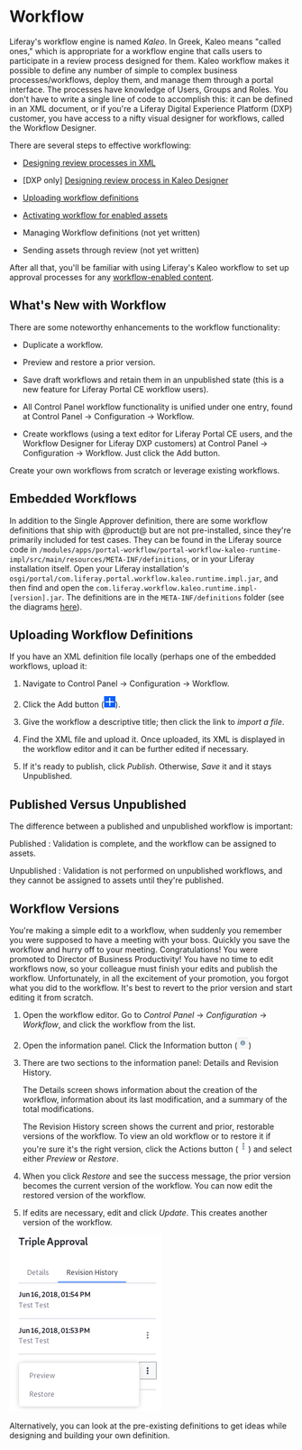 # Workflow [](id=workflow)

Liferay's workflow engine is named *Kaleo*. In Greek, Kaleo means "called ones,"
which is appropriate for a workflow engine that calls users to participate in
a review process designed for them. Kaleo workflow makes it possible to define
any number of simple to complex business processes/workflows, deploy them, and
manage them through a portal interface. The processes have knowledge of Users,
Groups and Roles. You don't have to write a single line of code to accomplish
this: it can be defined in an XML document, or if you're a Liferay Digital
Experience Platform (DXP) customer, you have access to a nifty visual designer
for workflows, called the Workflow Designer. 

There are several steps to effective workflowing: 

- [Designing review processes in XML](/develop/tutorials/-/knowledge_base/7-1/crafting-xml-workflow-definitions)

- [DXP only] [Designing review process in Kaleo Designer](/discover/portal/knowledge_base/7-1/kaleo-designer)

- [Uploading workflow definitions](#uploading-workflow-definitions)

- [Activating workflow for enabled assets](/discover/portal/-/knowledge_base/7-1/activating-workflow)

- Managing Workflow definitions (not yet written)

- Sending assets through review (not yet written)

After all that, you'll be familiar with using Liferay's Kaleo workflow to set up
approval processes for any 
[workflow-enabled content](/discover/portal/-/knowledge_base/7-1/activating-workflow).

## What's New with Workflow [](id=whats-new-with-workflow)

There are some noteworthy enhancements to the workflow functionality:

- Duplicate a workflow.

- Preview and restore a prior version.

- Save draft workflows and retain them in an unpublished state (this is a new
  feature for Liferay Portal CE workflow users).

- All Control Panel workflow functionality is unified under one entry, found at
  Control Panel &rarr; Configuration &rarr; Workflow.

- Create workflows (using a text editor for Liferay Portal CE users, and the Workflow
  Designer for Liferay DXP customers) at Control Panel &rarr; Configuration
  &rarr; Workflow. Just click the Add button.

Create your own workflows from scratch or leverage existing workflows.

## Embedded Workflows [](id=embedded-workflows)

In addition to the Single Approver definition, there are some workflow
definitions that ship with @product@ but are not pre-installed, since they're
primarily included for test cases. They can be found in the Liferay source code
in
`/modules/apps/portal-workflow/portal-workflow-kaleo-runtime-impl/src/main/resources/META-INF/definitions`,
or in your Liferay installation itself. Open your Liferay installation's
`osgi/portal/com.liferay.portal.workflow.kaleo.runtime.impl.jar`, and then find and open
the `com.liferay.workflow.kaleo.runtime.impl-[version].jar`. The definitions are
in the `META-INF/definitions` folder (see the diagrams
[here](/develop/tutorials/-/knowledge_base/6-2/designing-a-kaleo-workflow-definition)).

## Uploading Workflow Definitions [](id=uploading-workflow-definitions)

If you have an XML definition file locally (perhaps one of the embedded
workflows, upload it:

1.  Navigate to Control Panel &rarr; Configuration &rarr; Workflow.

2.  Click the Add button (![Add](../../images/icon-add.png)).

3.  Give the workflow a descriptive title; then click the link to _import a
    file_. 

4.  Find the XML file and upload it. Once uploaded, its XML is displayed in the
    workflow editor and it can be further edited if necessary.

5.  If it's ready to publish, click *Publish*. Otherwise, *Save* it and it stays
    Unpublished.

## Published Versus Unpublished [](id=published-versus-unpublished)

The difference between a published and unpublished workflow is important:

Published
: Validation is complete, and the workflow can be assigned to assets.

Unpublished
: Validation is not performed on unpublished workflows, and they cannot be
assigned to assets until they're published.

## Workflow Versions [](id=workflow-versions)

You're making a simple edit to a workflow, when suddenly you remember you were
supposed to have a meeting with your boss. Quickly you save the workflow and
hurry off to your meeting. Congratulations! You were promoted to Director of
Business Productivity! You have no time to edit workflows now, so your colleague
must finish your edits and publish the workflow. Unfortunately, in all the
excitement of your promotion, you forgot what you did to the workflow. It's best
to revert to the prior version and start editing it from scratch.

1.  Open the workflow editor. Go to *Control Panel* &rarr; *Configuration*
    &rarr; *Workflow*, and click the workflow from the list.

2.  Open the information panel. Click the Information button
    (![Information](../../images/icon-information.png))

3.  There are two sections to the information panel: Details and Revision
    History.

    The Details screen shows information about the creation of the workflow,
    information about its last modification, and a summary of the total
    modifications.

    The Revision History screen shows the current and prior, restorable versions
    of the workflow. To view an old workflow or to restore it if you're sure
    it's the right version, click the Actions button
    (![Actions](../../images/icon-actions.png)) and select either *Preview* or
    *Restore*.

4.  When you click *Restore* and see the success message, the prior version
    becomes the current version of the workflow. You can now edit the restored
    version of the workflow. 

5.  If edits are necessary, edit and click *Update*. This creates another
    version of the workflow.

![Figure 1: View and restore prior versions of a workflow.](../../images/workflow-revisions.png)

Alternatively, you can look at the pre-existing definitions to get ideas while
designing and building your own definition. 

<!-- Do you need a real life example to convince you that workflow is
important? Grab a cup of coffee and settle in. Story about ancient Greek
philosophers (web sites) competing rhetorically for followers and financial
supporters (users, customers, advertisers). One of them runs his arguments by
another philosopher for review, and finds his way to fame (single approver
workflow). The other does not, and is forgotten to history. Names: Phlegmaticus
and Sanguineus -->
